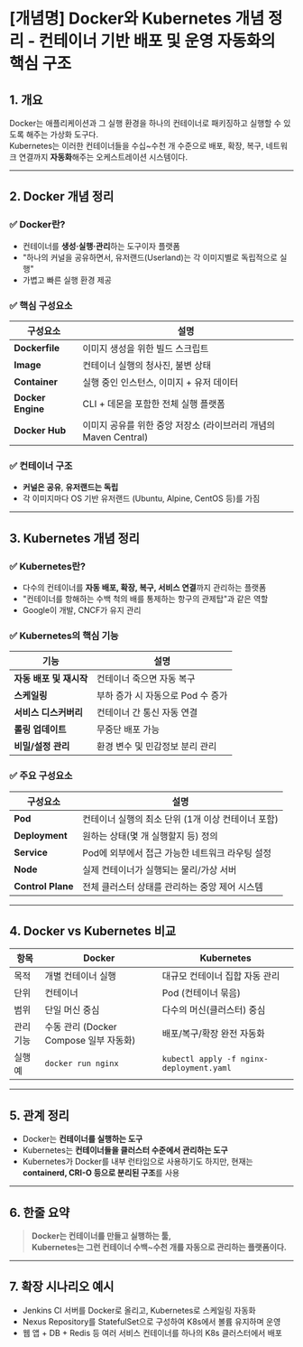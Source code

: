 # [개념명] Docker와 Kubernetes 개념 정리 - 컨테이너 기반 배포 및 운영 자동화의 핵심 구조

## 1. 개요
Docker는 애플리케이션과 그 실행 환경을 하나의 컨테이너로 패키징하고 실행할 수 있도록 해주는 가상화 도구다.  
Kubernetes는 이러한 컨테이너들을 수십~수천 개 수준으로 배포, 확장, 복구, 네트워크 연결까지 **자동화**해주는 오케스트레이션 시스템이다.

---

## 2. Docker 개념 정리

### ✅ Docker란?
- 컨테이너를 **생성·실행·관리**하는 도구이자 플랫폼
- "하나의 커널을 공유하면서, 유저랜드(Userland)는 각 이미지별로 독립적으로 실행"
- 가볍고 빠른 실행 환경 제공

### ✅ 핵심 구성요소

| 구성요소 | 설명 |
|----------|------|
| **Dockerfile** | 이미지 생성을 위한 빌드 스크립트 |
| **Image** | 컨테이너 실행의 청사진, 불변 상태 |
| **Container** | 실행 중인 인스턴스, 이미지 + 유저 데이터 |
| **Docker Engine** | CLI + 데몬을 포함한 전체 실행 플랫폼 |
| **Docker Hub** | 이미지 공유를 위한 중앙 저장소 (라이브러리 개념의 Maven Central) |

### ✅ 컨테이너 구조
- **커널은 공유**, **유저랜드는 독립**
- 각 이미지마다 OS 기반 유저랜드 (Ubuntu, Alpine, CentOS 등)를 가짐

---

## 3. Kubernetes 개념 정리

### ✅ Kubernetes란?
- 다수의 컨테이너를 **자동 배포, 확장, 복구, 서비스 연결**까지 관리하는 플랫폼
- "컨테이너를 항해하는 수백 척의 배를 통제하는 항구의 관제탑"과 같은 역할
- Google이 개발, CNCF가 유지 관리

### ✅ Kubernetes의 핵심 기능

| 기능 | 설명 |
|------|------|
| **자동 배포 및 재시작** | 컨테이너 죽으면 자동 복구 |
| **스케일링** | 부하 증가 시 자동으로 Pod 수 증가 |
| **서비스 디스커버리** | 컨테이너 간 통신 자동 연결 |
| **롤링 업데이트** | 무중단 배포 가능 |
| **비밀/설정 관리** | 환경 변수 및 민감정보 분리 관리 |

### ✅ 주요 구성요소

| 구성요소 | 설명 |
|----------|------|
| **Pod** | 컨테이너 실행의 최소 단위 (1개 이상 컨테이너 포함) |
| **Deployment** | 원하는 상태(몇 개 실행할지 등) 정의 |
| **Service** | Pod에 외부에서 접근 가능한 네트워크 라우팅 설정 |
| **Node** | 실제 컨테이너가 실행되는 물리/가상 서버 |
| **Control Plane** | 전체 클러스터 상태를 관리하는 중앙 제어 시스템 |

---

## 4. Docker vs Kubernetes 비교

| 항목 | Docker | Kubernetes |
|------|--------|------------|
| 목적 | 개별 컨테이너 실행 | 대규모 컨테이너 집합 자동 관리 |
| 단위 | 컨테이너 | Pod (컨테이너 묶음) |
| 범위 | 단일 머신 중심 | 다수의 머신(클러스터) 중심 |
| 관리기능 | 수동 관리 (Docker Compose 일부 자동화) | 배포/복구/확장 완전 자동화 |
| 실행 예 | `docker run nginx` | `kubectl apply -f nginx-deployment.yaml` |

---

## 5. 관계 정리

- Docker는 **컨테이너를 실행하는 도구**
- Kubernetes는 **컨테이너들을 클러스터 수준에서 관리하는 도구**
- Kubernetes가 Docker를 내부 런타임으로 사용하기도 하지만, 현재는 **containerd, CRI-O 등으로 분리된 구조**를 사용

---

## 6. 한줄 요약

> **Docker는 컨테이너를 만들고 실행하는 툴,  
> Kubernetes는 그런 컨테이너 수백~수천 개를 자동으로 관리하는 플랫폼이다.**

---

## 7. 확장 시나리오 예시

- Jenkins CI 서버를 Docker로 올리고, Kubernetes로 스케일링 자동화
- Nexus Repository를 StatefulSet으로 구성하여 K8s에서 볼륨 유지하며 운영
- 웹 앱 + DB + Redis 등 여러 서비스 컨테이너를 하나의 K8s 클러스터에서 배포

